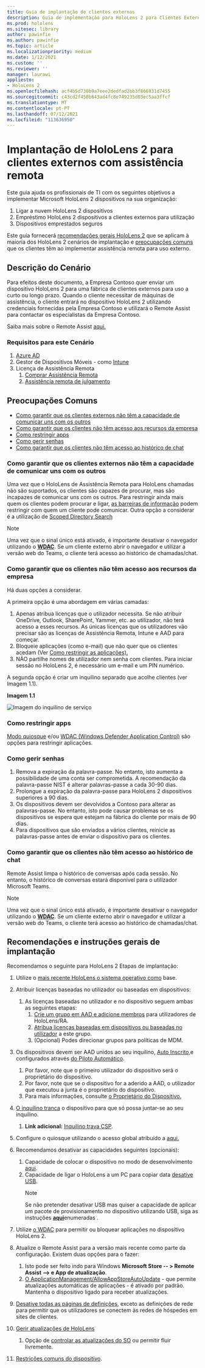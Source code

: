 ```yaml
---
title: Guia de implantação de clientes externos
description: Guia de implementação para HoloLens 2 para Clientes Externos (com assistência remota como exemplo)
ms.prod: hololens
ms.sitesec: library
author: pawinfie
ms.author: pawinfie
ms.topic: article
ms.localizationpriority: medium
ms.date: 1/12/2021
ms.custom: ''
ms.reviewer: ''
manager: laurawi
appliesto:
- HoloLens 2
ms.openlocfilehash: acf4b5d730b9a7eee2dedfad2bb3f866931d7455
ms.sourcegitcommit: c43cd2f450b643ad4fc8e749235d03ec5aa3ffcf
ms.translationtype: MT
ms.contentlocale: pt-PT
ms.lasthandoff: 07/12/2021
ms.locfileid: "113636950"
---
```

# <a name="deploying-hololens-2-to-external-clients-with-remote-assist"></a>Implantação de HoloLens 2 para clientes externos com assistência remota

Este guia ajuda os profissionais de TI com os seguintes objetivos a implementar Microsoft HoloLens 2 dispositivos na sua organização:

1. Ligar a nuvem HoloLens 2 dispositivos
1. Empréstimo HoloLens 2 dispositivos a clientes externos para utilização
1. Dispositivos emprestados seguros

Este guia fornecerá [recomendações gerais HoloLens 2](#general-deployment-recommendations-and-instructions) que se aplicam à maioria dos HoloLens 2 cenários de implantação e [preocupações comuns](#common-concerns) que os clientes têm ao implementar assistência remota para uso externo.

## <a name="scenario-description"></a>Descrição do Cenário

Para efeitos deste documento, a Empresa Contoso quer enviar um dispositivo HoloLens 2 para uma fábrica de clientes externos para uso a curto ou longo prazo. Quando o cliente necessitar de máquinas de assistência, o cliente entrará no dispositivo HoloLens 2 utilizando credenciais fornecidas pela Empresa Contoso e utilizará o Remote Assist para contactar os especialistas da Empresa Contoso.

Saiba mais sobre o Remote Assist [aqui.](/hololens/hololens2-cloud-connected-overview#learn-about-remote-assist)

### <a name="requirements-for-this-scenario"></a>Requisitos para este Cenário

1. [Azure AD](/azure/active-directory/fundamentals/active-directory-whatis)
1. Gestor de Dispositivos Móveis - como [Intune](/mem/intune/fundamentals/free-trial-sign-up)
1. Licença de Assistência Remota
    1. [Comprar Assistência Remota](/dynamics365/mixed-reality/remote-assist/buy-remote-assist)
    1. [Assistência remota de julgamento](/dynamics365/mixed-reality/remote-assist/try-remote-assist)

## <a name="common-concerns"></a>Preocupações Comuns

- [Como garantir que os clientes externos não têm a capacidade de comunicar uns com os outros](#how-to-ensure-that-external-clients-do-not-have-the-ability-to-communicate-with-one-another)
- [Como garantir que os clientes não têm acesso aos recursos da empresa](#how-to-ensure-that-clients-do-not-have-access-to-company-resources)
- [Como restringir apps](#how-to-restrict-apps)
- [Como gerir senhas](#how-to-manage-passwords)
- [Como garantir que os clientes não têm acesso ao histórico de chat](#how-to-ensure-that-clients-do-not-have-access-to-chat-history)

### <a name="how-to-ensure-that-external-clients-do-not-have-the-ability-to-communicate-with-one-another"></a>Como garantir que os clientes externos não têm a capacidade de comunicar uns com os outros

Uma vez que o HoloLens de Assistência Remota para HoloLens chamadas não são suportados, os clientes são capazes de procurar, mas são incapazes de comunicar uns com os outros. Para restringir ainda mais quem os clientes podem procurar e ligar,  [as barreiras de informação](/microsoft-365/compliance/information-barriers) podem restringir com quem um cliente pode comunicar. Outra opção a considerar é a utilização de [Scoped Directory Search](/MicrosoftTeams/teams-scoped-directory-search)

 > [!NOTE]
> Uma vez que o sinal único está ativado, é importante desativar o navegador utilizando o [**WDAC**](/hololens/windows-defender-application-control-wdac). Se um cliente externo abrir o navegador e utilizar a versão web do Teams, o cliente terá acesso ao histórico de chamadas/chat.

### <a name="how-to-ensure-that-clients-do-not-have-access-to-company-resources"></a>Como garantir que os clientes não têm acesso aos recursos da empresa

Há duas opções a considerar.

A primeira opção é uma abordagem em várias camadas:

1. Apenas atribua licenças que o utilizador necessita. Se não atribuir OneDrive, Outlook, SharePoint, Yammer, etc. ao utilizador, não terá acesso a esses recursos. As únicas licenças que os utilizadores vão precisar são as licenças de Assistência Remota, Intune e AAD para começar.
1. Bloqueie aplicações (como e-mail) que não quer que os clientes acedam (Ver [Como restringir as aplicações).](#how-to-restrict-apps)
1. NÃO partilhe nomes de utilizador nem senha com clientes. Para iniciar sessão no HoloLens 2, é necessário um e-mail e um PIN numérico.

A segunda opção é criar um inquilino separado que acolhe clientes (ver Imagem 1.1).

**Imagem 1.1**

![Imagem do inquilino de serviço](./images/hololens-service-tenant-image.png)

### <a name="how-to-restrict-apps"></a>Como restringir apps

[Modo quiosque](/hololens/hololens-kiosk) e/ou [WDAC (Windows Defender Application Control)](/hololens/windows-defender-application-control-wdac) são opções para restringir aplicações.

### <a name="how-to-manage-passwords"></a>Como gerir senhas

1. Remova a expiração da palavra-passe. No entanto, isto aumenta a possibilidade de uma conta ser comprometida. A recomendação da palavra-passe NIST é alterar palavras-passe a cada 30-90 dias.
1. Prolongue a expiração da palavra-passe para HoloLens 2 dispositivos superiores a 90 dias.
1. Os dispositivos devem ser devolvidos a Contoso para alterar as palavras-passe. No entanto, isto pode causar problemas se os dispositivos se espera que estejam na fábrica do cliente por mais de 90 dias.  
1. Para dispositivos que são enviados a vários clientes, reinicie as palavras-passe antes de enviar o dispositivo para os clientes.

### <a name="how-to-ensure-that-clients-do-not-have-access-to-chat-history"></a>Como garantir que os clientes não têm acesso ao histórico de chat

Remote Assist limpa o histórico de conversas após cada sessão. No entanto, o histórico de conversas estará disponível para o utilizador Microsoft Teams.

> [!NOTE]
> Uma vez que o sinal único está ativado, é importante desativar o navegador utilizando o [**WDAC**](/hololens/windows-defender-application-control-wdac). Se um cliente externo abrir o navegador e utilizar a versão web do Teams, o cliente terá acesso ao histórico de chamadas/chat.

## <a name="general-deployment-recommendations-and-instructions"></a>Recomendações e instruções gerais de implantação

Recomendamos o seguinte para HoloLens 2 Etapas de implantação:

1. Utilize o [mais recente HoloLens o sistema operativo como](https://aka.ms/hololens2download) base.
1. Atribuir licenças baseadas no utilizador ou baseadas em dispositivos:
    1. As licenças baseadas no utilizador e no dispositivo seguem ambas as seguintes etapas:
        1. [Crie um grupo em AAD e adicione membros](/azure/active-directory/fundamentals/active-directory-groups-create-azure-portal#create-a-basic-group-and-add-members) para utilizadores de HoloLens/RA.
        1. [Atribua licenças baseadas em dispositivos ou baseadas no utilizador](/azure/active-directory/enterprise-users/licensing-groups-assign#:~:text=In%20this%20article%201%20Assign%20the%20required%20licenses,3%20Check%20for%20license%20problems%20and%20resolve%20them) a este grupo.
        1. (Opcional) Podes direcionar grupos para políticas de MDM.

1. Os dispositivos devem ser AAD unidos ao seu inquilino, [Auto Inscrito,](/hololens/hololens-enroll-mdm#auto-enrollment-in-mdm)e configurados através [do Piloto Automático](/hololens/hololens2-autopilot).
    1. Por favor, note que o primeiro utilizador do dispositivo será o proprietário do dispositivo.
    1. Por favor, note que se o dispositivo for a aderido a AAD, o utilizador que executou a junta é o proprietário do dispositivo.
    1. Para mais informações, consulte [o Proprietário do Dispositivo.](/hololens/security-adminless-os#device-owner)
1. [O inquilino tranca](/hololens/hololens-release-notes#tenantlockdown-csp-and-autopilot) o dispositivo para que só possa juntar-se ao seu inquilino.
    1. **Link adicional:** [Inquilino trava CSP](/windows/client-management/mdm/tenantlockdown-csp).
1. Configure o quiosque utilizando o acesso global atribuído a [aqui.](/hololens/hololens-global-assigned-access-kiosk)
1. Recomendamos desativar as capacidades seguintes (opcionais):
    1. Capacidade de colocar o dispositivo no modo de desenvolvimento [aqui](/windows/client-management/mdm/policy-csp-applicationmanagement#applicationmanagement-allowdeveloperunlock).
    1. Capacidade de ligar o HoloLens a um PC para copiar data [desative USB](/windows/client-management/mdm/policy-csp-connectivity#connectivity-allowusbconnection).
       > [!NOTE]
        > Se não pretender desativar USB mas quiser a capacidade de aplicar um pacote de provisionamento no dispositivo utilizando USB, siga as instruções [**aqui**](/windows/client-management/mdm/policy-csp-security#security-allowaddprovisioningpackage)enumeradas .

1. Utilize [o WDAC](/hololens/windows-defender-application-control-wdac) para permitir ou bloquear aplicações no dispositivo HoloLens 2.
1. Atualize o Remote Assist para a versão mais recente como parte da configuração. Existem duas opções para o fazer:
    1. Isto pode ser feito indo para Windows **Microsoft Store -- > Remote Assist --> e App de atualização**.
    1. [O ApplicationManagement/AllowAppStoreAutoUpdate](/windows/client-management/mdm/policy-csp-applicationmanagement#applicationmanagement-allowappstoreautoupdate) - que permite atualizações automáticas de aplicações - é ativado por padrão. Mantenha o dispositivo ligado para receber atualizações.
1. [Desative todas as páginas de definições,](/hololens/settings-uri-list) exceto as definições de rede para permitir que os utilizadores se conectem às redes de hóspedes em sites de clientes.
1. [Gerir atualizações de HoloLens](/hololens/hololens-updates)
    1. Opção de [controlar as atualizações do SO](/mem/intune/protect/windows-update-for-business-configure#create-and-assign-update-rings) ou permitir fluir livremente.
1. [Restrições comuns do dispositivo](/hololens/hololens-common-device-restrictions).
